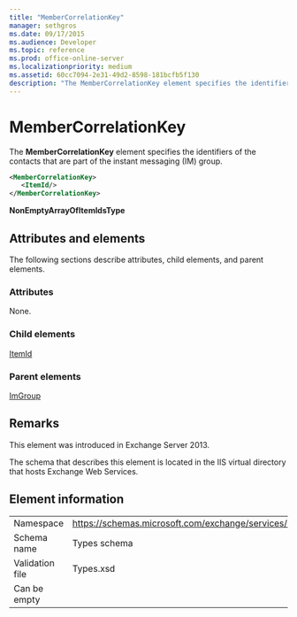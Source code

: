 ```yaml
---
title: "MemberCorrelationKey"
manager: sethgros
ms.date: 09/17/2015
ms.audience: Developer
ms.topic: reference
ms.prod: office-online-server
ms.localizationpriority: medium
ms.assetid: 60cc7094-2e31-49d2-8598-181bcfb5f130
description: "The MemberCorrelationKey element specifies the identifiers of the contacts that are part of the instant messaging (IM) group."
---
```


# MemberCorrelationKey

The **MemberCorrelationKey** element specifies the identifiers of the contacts that are part of the instant messaging (IM) group. 
  
```XML
<MemberCorrelationKey>
   <ItemId/>
</MemberCorrelationKey>
```

**NonEmptyArrayOfItemIdsType**

## Attributes and elements

The following sections describe attributes, child elements, and parent elements.
  
### Attributes

None.
  
### Child elements

[ItemId](itemid.md)
  
### Parent elements

[ImGroup](imgroup.md)
  
## Remarks

This element was introduced in Exchange Server 2013.
  
The schema that describes this element is located in the IIS virtual directory that hosts Exchange Web Services.
  
## Element information

|||
|:-----|:-----|
|Namespace  <br/> |https://schemas.microsoft.com/exchange/services/2006/types  <br/> |
|Schema name  <br/> |Types schema  <br/> |
|Validation file  <br/> |Types.xsd  <br/> |
|Can be empty  <br/> ||
   

